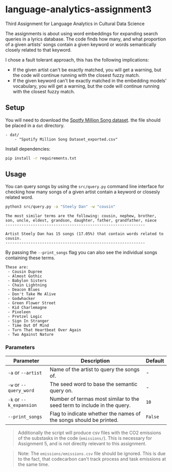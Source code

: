 # language-analytics-assignment3
Third Assignment for Language Analytics in Cultural Data Science

The assignments is about using word embeddings for expanding search queries in a lyrics database.
The code finds how many, and what proportion of a given artists' songs contain a given keyword or words semantically closely related to that keyword.

I chose a fault tolerant approach, this has the following implications:
 - If the given artist can't be exactly matched, you will get a warning, but the code will continue running with the closest fuzzy match. 
 - If the given keyword can't be exactly matched in the embedding models' vocabulary, you will get a warning, but the code will continue running with the closest fuzzy match. 

## Setup

You will need to download the [Spotfy Million Song dataset](https://www.kaggle.com/datasets/joebeachcapital/57651-spotify-songs).
the file should be placed in a `dat` directory.

```
- dat/
    - "Spotify Million Song Dataset_exported.csv"
```

Install dependencies:

```bash
pip install -r requirements.txt
```

## Usage

You can query songs by using the `src/query.py` command line interface for checking how many songs of a given artist contain a keyword or closesly related word.

```bash
python3 src/query.py -a "Steely Dan" -w "cousin"
```
```
The most similar terms are the following: cousin, nephew, brother, son, uncle, eldest, grandson, daughter, father, grandfather, niece
-------------------------------------------------------------

Artist Steely Dan has 15 songs (17.05%) that contain words related to cousin.
-------------------------------------------------------------
```

By passing the `--print_songs` flag you can also see the individual songs containing these terms.

```
These are: 
 - Cousin Dupree
 - Almost Gothic
 - Babylon Sisters
 - Chain Lightning
 - Deacon Blues
 - Don't Take Me Alive
 - Godwhacker
 - Green Flower Street
 - Kid Charlemagne
 - Pixeleen
 - Pretzel Logic
 - Sign In Stranger
 - Time Out Of Mind
 - Turn That Heartbeat Over Again
 - Two Against Nature
```

### Parameters

| Parameter | Description | Default |
| - | - | - |
| `-a` or `--artist` | Name of the artist to query the songs of. | - |
| `-w` or `--query_word` | The seed word to base the semantic query on. | - |
| `-k` or `--k_expansion` | Number of termas most similar to the seed term to include in the query. | `10` |
| `--print_songs` | Flag to indicate whether the names of the songs should be printed. | `False` |

> Additionally the script will produce csv files with the CO2 emissions of the substasks in the code (`emissions/`).
> This is necessary for Assignment 5, and is not directly relevant to this assignment.

> Note: The `emissions/emissions.csv` file should be ignored. This is due to the fact, that codecarbon can't track process and task emissions at the same time.
